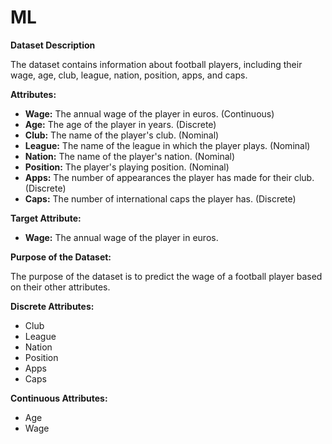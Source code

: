 # ML
**Dataset Description**

The dataset contains information about football players, including their wage, age, club, league, nation, position, apps, and caps.

**Attributes:**

* **Wage:** The annual wage of the player in euros. (Continuous)
* **Age:** The age of the player in years. (Discrete)
* **Club:** The name of the player's club. (Nominal)
* **League:** The name of the league in which the player plays. (Nominal)
* **Nation:** The name of the player's nation. (Nominal)
* **Position:** The player's playing position. (Nominal)
* **Apps:** The number of appearances the player has made for their club. (Discrete)
* **Caps:** The number of international caps the player has. (Discrete)

**Target Attribute:**

* **Wage:** The annual wage of the player in euros.

**Purpose of the Dataset:**

The purpose of the dataset is to predict the wage of a football player based on their other attributes.

**Discrete Attributes:**

* Club
* League
* Nation
* Position
* Apps
* Caps

**Continuous Attributes:**

* Age
* Wage
